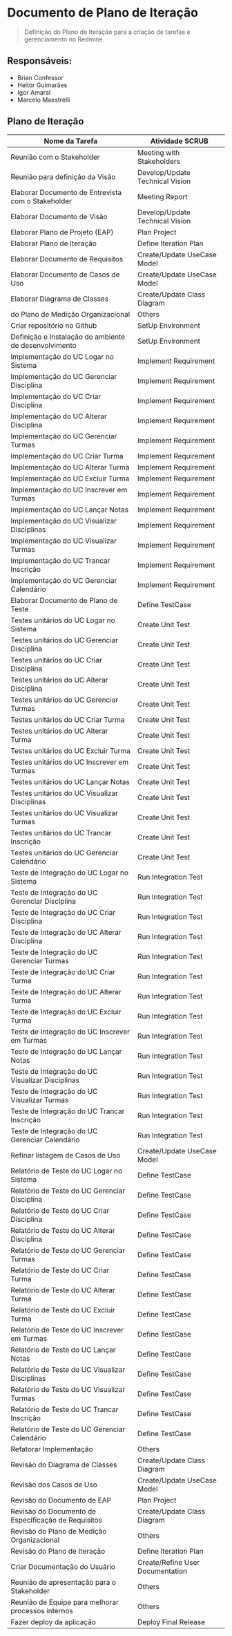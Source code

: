 # Documento de Plano de Iteração

> Definição do Plano de Iteração para a criação de tarefas e gerenciamento no Redmine

## Responsáveis:

* Brian Confessor
* Heitor Guimarães
* Igor Amaral
* Marcelo Maestrelli


## Plano de Iteração


| Nome da Tarefa | Atividade SCRUB |
|----------------|-----------------|
| Reunião com o Stakeholder | Meeting with Stakeholders |
| Reunião para definição da Visão | Develop/Update Technical Vision |
| Elaborar Documento de Entrevista com o Stakeholder | Meeting Report |
| Elaborar Documento de Visão | Develop/Update Technical Vision |
| Elaborar Plano de Projeto (EAP) | Plan Project |
| Elaborar Plano de Iteração | Define Iteration Plan |
| Elaborar Documento de Requisitos | Create/Update UseCase Model |
| Elaborar Documento de Casos de Uso | Create/Update UseCase Model |
| Elaborar Diagrama de Classes | Create/Update Class Diagram |
| do Plano de Medição Organizacional| Others |
| Criar repositório no Github | SetUp Environment |
| Definição e Instalação do ambiente de desenvolvimento | SetUp Environment |
| Implementação do UC Logar no Sistema | Implement Requirement |
| Implementação do UC Gerenciar Disciplina | Implement Requirement |
| Implementação do UC Criar Disciplina | Implement Requirement |
| Implementação do UC Alterar Disciplina | Implement Requirement |
| Implementação do UC Gerenciar Turmas | Implement Requirement |
| Implementação do UC Criar Turma | Implement Requirement |
| Implementação do UC Alterar Turma | Implement Requirement |
| Implementação do UC Excluir Turma | Implement Requirement |
| Implementação do UC Inscrever em Turmas | Implement Requirement |
| Implementação do UC Lançar Notas | Implement Requirement |
| Implementação do UC Visualizar Disciplinas | Implement Requirement |
| Implementação do UC Visualizar Turmas | Implement Requirement |
| Implementação do UC Trancar Inscrição | Implement Requirement |
| Implementação do UC Gerenciar Calendário | Implement Requirement |
| Elaborar Documento de Plano de Teste | Define TestCase |
| Testes unitários do UC Logar no Sistema | Create Unit Test |
| Testes unitários do UC Gerenciar Disciplina | Create Unit Test |
| Testes unitários do UC Criar Disciplina | Create Unit Test |
| Testes unitários do UC Alterar Disciplina | Create Unit Test |
| Testes unitários do UC Gerenciar Turmas | Create Unit Test |
| Testes unitários do UC Criar Turma | Create Unit Test |
| Testes unitários do UC Alterar Turma | Create Unit Test |
| Testes unitários do UC Excluir Turma | Create Unit Test |
| Testes unitários do UC Inscrever em Turmas | Create Unit Test |
| Testes unitários do UC Lançar Notas | Create Unit Test |
| Testes unitários do UC Visualizar Disciplinas | Create Unit Test |
| Testes unitários do UC Visualizar Turmas | Create Unit Test |
| Testes unitários do UC Trancar Inscrição | Create Unit Test |
| Testes unitários do UC Gerenciar Calendário | Create Unit Test |
| Teste de Integração do UC Logar no Sistema | Run Integration Test |
| Teste de Integração do UC Gerenciar Disciplina | Run Integration Test |
| Teste de Integração do UC Criar Disciplina | Run Integration Test |
| Teste de Integração do UC Alterar Disciplina | Run Integration Test |
| Teste de Integração do UC Gerenciar Turmas | Run Integration Test |
| Teste de Integração do UC Criar Turma | Run Integration Test |
| Teste de Integração do UC Alterar Turma | Run Integration Test |
| Teste de Integração do UC Excluir Turma | Run Integration Test |
| Teste de Integração do UC Inscrever em Turmas | Run Integration Test |
| Teste de Integração do UC Lançar Notas | Run Integration Test |
| Teste de Integração do UC Visualizar Disciplinas | Run Integration Test |
| Teste de Integração do UC Visualizar Turmas | Run Integration Test |
| Teste de Integração do UC Trancar Inscrição | Run Integration Test |
| Teste de Integração do UC Gerenciar Calendário | Run Integration Test |
| Refinar listagem de Casos de Uso | Create/Update UseCase Model |
| Relatório de Teste do UC Logar no Sistema | Define TestCase |
| Relatório de Teste do UC Gerenciar Disciplina | Define TestCase |
| Relatório de Teste do UC Criar Disciplina | Define TestCase |
| Relatório de Teste do UC Alterar Disciplina | Define TestCase |
| Relatório de Teste do UC Gerenciar Turmas | Define TestCase |
| Relatório de Teste do UC Criar Turma | Define TestCase |
| Relatório de Teste do UC Alterar Turma | Define TestCase |
| Relatório de Teste do UC Excluir Turma | Define TestCase |
| Relatório de Teste do UC Inscrever em Turmas | Define TestCase |
| Relatório de Teste do UC Lançar Notas | Define TestCase |
| Relatório de Teste do UC Visualizar Disciplinas | Define TestCase |
| Relatório de Teste do UC Visualizar Turmas | Define TestCase |
| Relatório de Teste do UC Trancar Inscrição | Define TestCase |
| Relatório de Teste do UC Gerenciar Calendário | Define TestCase |
| Refatorar Implementação | Others |
| Revisão do Diagrama de Classes| Create/Update Class Diagram |
| Revisão dos Casos de Uso| Create/Update UseCase Model |
| Revisão do Documento de EAP| Plan Project |
| Revisão do Documento de Especificação de Requisitos| Create/Update Class Diagram |
| Revisão do Plano de Medição Organizacional | Others|
| Revisão do Plano de Iteração| Define Iteration Plan |
| Criar Documentação do Usuário | Create/Refine User Documentation |
| Reunião de apresentação para o Stakeholder | Others |
| Reunião de Equipe para melhorar processos internos | Others |
| Fazer deploy da aplicação | Deploy Final Release |
